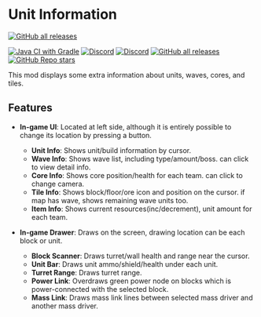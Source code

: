 # Unit Information
[![GitHub all releases](https://img.shields.io/github/downloads/sharlottes/UnitInfo6/total?color=ffd700&label=UnitInfo6&style=flat-square)](https://github.com/sharlottes/UnitInfo6/)

[![Java CI with Gradle](https://github.com/sharlottes/UnitInfo6/workflows/Java%20CI%20with%20Gradle/badge.svg)](https://github.com/sharlottes/UnitInfo6/actions)
[![Discord](https://img.shields.io/discord/704355237246402721.svg?logo=discord&logoColor=white&logoWidth=20&labelColor=7289DA&label=_de_Discord)](https://discord.gg/RCCVQFW)
[![Discord](https://img.shields.io/discord/715883181215055874.svg?logo=discord&logoColor=white&logoWidth=20&labelColor=7289DA&label=my_Discord)](https://discord.gg/cGVae6gwdW)
[![GitHub all releases](https://img.shields.io/github/downloads/anuken/mindustry/total?label=Made%20on%20Mindustry&style=flat-square)](https://github.com/Anuken/Mindustry/)
[![GitHub Repo stars](https://img.shields.io/github/stars/sharlottes/UnitInfo6?label=Please%20star%20me%21&style=social)](https://github.com/sharlottes/UnitInfo6/stargazers)

This mod displays some extra information about units, waves, cores, and tiles.

## Features
* **In-game UI**: Located at left side, although it is entirely possible to change its location by pressing a button.
  * **Unit Info**: Shows unit/build information by cursor.
  * **Wave Info**: Shows wave list, including type/amount/boss. can click to view detail info.
  * **Core Info**: Shows core position/health for each team. can click to change camera.   
  * **Tile Info**: Shows block/floor/ore icon and position on the cursor. if map has wave, shows remaining wave units too.
  * **Item Info**: Shows current resources(inc/decrement), unit amount for each team.
  

* **In-game Drawer**: Draws on the screen, drawing location can be each block or unit.
  * **Block Scanner**: Draws turret/wall health and range near the cursor.
  * **Unit Bar**: Draws unit ammo/shield/health under each unit.
  * **Turret Range**: Draws turret range.
  * **Power Link**: Overdraws green power node on blocks which is power-connected with the selected block.
  * **Mass Link**: Draws mass link lines between selected mass driver and another mass driver.
